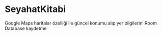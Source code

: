 # SeyahatKitabi
Google Maps  haritalar özelliği ile güncel konumu alıp yer bilgilerini Room Database kaydetme 
